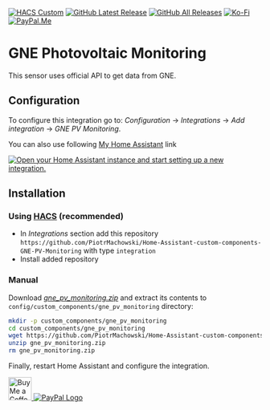 [![HACS Custom][hacs_shield]][hacs]
[![GitHub Latest Release][releases_shield]][latest_release]
[![GitHub All Releases][downloads_total_shield]][releases]
[![Ko-Fi][ko_fi_shield]][ko_fi]
[![PayPal.Me][paypal_me_shield]][paypal_me]


[hacs_shield]: https://img.shields.io/static/v1.svg?label=HACS&message=Custom&style=popout&color=orange&labelColor=41bdf5&logo=HomeAssistantCommunityStore&logoColor=white
[hacs]: https://hacs.xyz/docs/default_repositories

[latest_release]: https://github.com/PiotrMachowski/Home-Assistant-custom-components-GNE-PV-Monitoring/releases/latest
[releases_shield]: https://img.shields.io/github/release/PiotrMachowski/Home-Assistant-custom-components-GNE-PV-Monitoring.svg?style=popout

[releases]: https://github.com/PiotrMachowski/Home-Assistant-custom-components-GNE-PV-Monitoring/releases
[downloads_total_shield]: https://img.shields.io/github/downloads/PiotrMachowski/Home-Assistant-custom-components-GNE-PV-Monitoring/total

[ko_fi_shield]: https://img.shields.io/static/v1.svg?label=%20&message=Ko-Fi&color=F16061&logo=ko-fi&logoColor=white
[ko_fi]: https://ko-fi.com/piotrmachowski

[buy_me_a_coffee_shield]: https://img.shields.io/static/v1.svg?label=%20&message=Buy%20me%20a%20coffee&color=6f4e37&logo=buy%20me%20a%20coffee&logoColor=white
[buy_me_a_coffee]: https://www.buymeacoffee.com/PiotrMachowski

[paypal_me_shield]: https://img.shields.io/static/v1.svg?label=%20&message=PayPal.Me&logo=paypal
[paypal_me]: https://paypal.me/PiMachowski


# GNE Photovoltaic Monitoring

This sensor uses official API to get data from GNE.

## Configuration

To configure this integration go to: _Configuration_ -> _Integrations_ -> _Add integration_ -> _GNE PV Monitoring_.

You can also use following [My Home Assistant](http://my.home-assistant.io/) link

[![Open your Home Assistant instance and start setting up a new integration.](https://my.home-assistant.io/badges/config_flow_start.svg)](https://my.home-assistant.io/redirect/config_flow_start/?domain=gne_pv_monitoring)

## Installation

### Using [HACS](https://hacs.xyz/) (recommended)

* In _Integrations_ section add this repository `https://github.com/PiotrMachowski/Home-Assistant-custom-components-GNE-PV-Monitoring` with type `integration`
* Install added repository
 
### Manual

Download [*gne_pv_monitoring.zip*](https://github.com/PiotrMachowski/Home-Assistant-custom-components-GNE-PV-Monitoring/releases/latest/download/gne_pv_monitoring.zip) and extract its contents to `config/custom_components/gne_pv_monitoring` directory:
```bash
mkdir -p custom_components/gne_pv_monitoring
cd custom_components/gne_pv_monitoring
wget https://github.com/PiotrMachowski/Home-Assistant-custom-components-GNE-PV-Monitoring/releases/latest/download/gne_pv_monitoring.zip
unzip gne_pv_monitoring.zip
rm gne_pv_monitoring.zip
```

Finally, restart Home Assistant and configure the integration.

<a href='https://ko-fi.com/piotrmachowski' target='_blank'><img height='35' style='border:0px;height:46px;' src='https://az743702.vo.msecnd.net/cdn/kofi3.png?v=0' border='0' alt='Buy Me a Coffee at ko-fi.com' />
<a href="https://paypal.me/PiMachowski" target="_blank"><img src="https://www.paypalobjects.com/webstatic/mktg/logo/pp_cc_mark_37x23.jpg" border="0" alt="PayPal Logo" style="height: auto !important;width: auto !important;"></a>